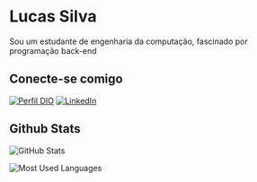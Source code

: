 # Lucas Silva

Sou um estudante de engenharia da computação, fascinado por programação back-end

## Conecte-se comigo

[![Perfil DIO](https://img.shields.io/badge/-Meu%20Perfil%20na%20DIO-30A3DC?style=for-the-badge)](https://www.dio.me/users/nascimentolucas786)
[![LinkedIn](https://img.shields.io/badge/LinkedIn-blue?style=for-the-badge&logo=linkedin&logoColor=white)](https://www.linkedin.com/in/lucasnsilva0706/)



## Github Stats
![GitHub Stats](https://github-readme-stats.vercel.app/api?username=lucas-ns&theme=transparent&bg_color=000&border_color=30A3DC&show_icons=true&icon_color=30A3DC&title_color=E94D5F&text_color=FFF)



![Most Used Languages](https://github-readme-stats-git-masterrstaa-rickstaa.vercel.app/api/top-langs/?username=lucas-ns&layout=compact&bg_color=000&border_color=30A3DC&title_color=E94D5F&text_color=FFF)